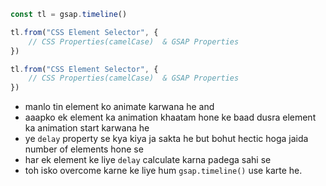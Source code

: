 ```javascript
const tl = gsap.timeline()

tl.from("CSS Element Selector", {
    // CSS Properties(camelCase)  & GSAP Properties
})

tl.from("CSS Element Selector", {
    // CSS Properties(camelCase)  & GSAP Properties
})
```

- manlo tin element ko animate karwana he and 
- aaapko ek element ka animation khaatam hone ke baad dusra element ka animation start karwana he
- ye `delay` property se kya kiya ja sakta he but bohut hectic hoga jaida number of elements hone se
- har ek element ke liye `delay` calculate karna padega sahi se 
- toh isko overcome karne ke liye hum `gsap.timeline()` use karte he.
